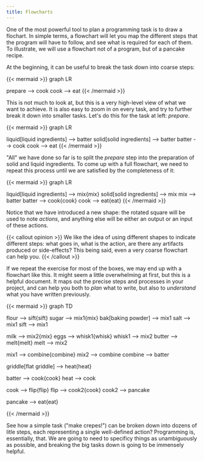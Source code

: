```yaml
---
title: Flowcharts
---
```


One of the most powerful tool to plan a programming task is to draw a flochart.
In simple terms, a flowchart will let you map the different steps that the
program will have to follow, and see what is required for each of them. To
illustrate, we will use a flowchart not of a program, but of a pancake recipe.

At the beginning, it can be useful to break the task down into coarse steps:

{{< mermaid >}}
graph LR

prepare --> cook
cook --> eat
{{< /mermaid >}}

This is not much to look at, but this is a very high-level view of what we want
to achieve. It is also easy to zoom in on every task, and try to further break
it down into smaller tasks. Let's do this for the task at left: *prepare*.

{{< mermaid >}}
graph LR

liquid[liquid ingredients] --> batter
solid[solid ingredients] --> batter
batter --> cook
cook --> eat
{{< /mermaid >}}

"All" we have done so far is to split the *prepare* step into the preparation of
solid and liquid ingredients. To come up with a full flowchart, we need to
repeat this process until we are satisfied by the completeness of it:

{{< mermaid >}}
graph LR

liquid[liquid ingredients] --> mix{mix}
solid[solid ingredients] --> mix
mix --> batter
batter --> cook{cook}
cook --> eat{eat}
{{< /mermaid >}}

Notice that we have introduced a new shape: the rotated square will be used to
note *actions*, and anything else will be either an output or an input of these
actions.

{{< callout opinion >}}
We like the idea of using different shapes to indicate different steps: what
goes in, what is the action, are there any artifacts produced or side-effects?
This being said, even a very coarse flowchart can help you.
{{< /callout >}}

If we repeat the exercise for most of the boxes, we may end up with a flowchart
like this. It might seem a little overwhelming at first, but this is a helpful
document. It maps out the precise steps and processes in your project, and can
help you both to *plan* what to write, but also to *understand* what you have
written previously.

{{< mermaid >}}
graph TD

flour --> sift{sift}
sugar --> mix1{mix}
bak[baking powder] --> mix1
salt --> mix1
sift --> mix1

milk --> mix2{mix}
eggs --> whisk1{whisk}
whisk1 --> mix2
butter --> melt{melt}
melt --> mix2

mix1 --> combine{combine}
mix2 --> combine
combine --> batter

griddle[flat griddle] --> heat{heat}

batter --> cook{cook}
heat --> cook

cook --> flip{flip}
flip --> cook2{cook}
cook2 --> pancake

pancake --> eat{eat}

{{< /mermaid >}}

See how a simple task ("make crepes!") can be broken down into dozens of litle
steps, each representing a single well-defined action? Programming is,
essentially, that. We are going to need to specificy things as unambiguously as
possible, and breaking the big tasks down is going to be immensely helpful.


